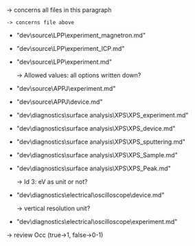 
-> concerns all files in this paragraph

	-> concerns file above

- "dev\source\LPP\experiment_magnetron.md"
- "dev\source\LPP\experiment_ICP.md"
- "dev\source\LPP\experiment.md"

	-> Allowed values: all options written down?

- "dev\source\APPJ\experiment.md"
- "dev\source\APPJ\device.md"
- "dev\diagnostics\surface analysis\XPS\XPS_experiment.md"
- "dev\diagnostics\surface analysis\XPS\XPS_device.md"
- "dev\diagnostics\surface analysis\XPS\XPS_sputtering.md"
- "dev\diagnostics\surface analysis\XPS\XPS_Sample.md"
- "dev\diagnostics\surface analysis\XPS\XPS_Peak.md"

	-> Id 3: eV as unit or not?
	
- "dev\diagnostics\electrical\oscilloscope\device.md"
	
	-> vertical resolution unit?
	
- "dev\diagnostics\electrical\oscilloscope\experiment.md"

-> review Occ (true->1, false->0-1)

